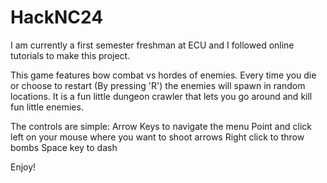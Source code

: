 # HackNC24
I am currently a first semester freshman at ECU and I followed online tutorials to make this project. 

This game features bow combat vs hordes of enemies. Every time you die or choose to restart (By pressing 'R') the enemies will spawn in random locations. It is a fun little dungeon crawler that lets you go around and kill fun little enemies.

The controls are simple:
  Arrow Keys to navigate the menu
  Point and click left on your mouse where you want to shoot arrows
  Right click to throw bombs
  Space key to dash
  
  Enjoy!

